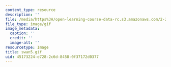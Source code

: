 ```yaml
---
content_type: resource
description: ''
file: /media/https%3A/open-learning-course-data-rc.s3.amazonaws.com/2-24-ocean-wave-interaction-with-ships-and-offshore-energy-systems-13-022-spring-2002/45173224e7282c6d84580f37172d0377_swan5.gif
file_type: image/gif
image_metadata:
  caption: ''
  credit: ''
  image-alt: ''
resourcetype: Image
title: swan5.gif
uid: 45173224-e728-2c6d-8458-0f37172d0377
---
```

